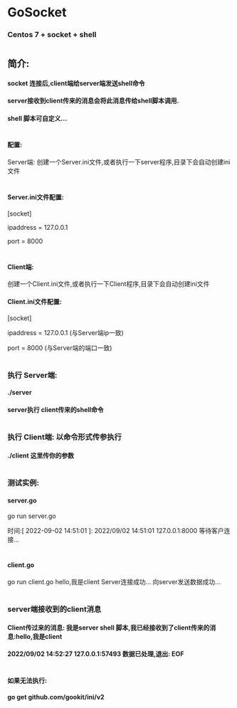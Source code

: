 # GoSocket

### Centos 7 + socket + shell

#
## 简介:

#### socket 连接后,client端给server端发送shell命令

#### server接收到client传来的消息会将此消息传给shell脚本调用.

#### shell 脚本可自定义...

#

#### 配置:

Server端:
创建一个Server.ini文件,或者执行一下server程序,目录下会自动创建ini文件

#

#### Server.ini文件配置:
[socket]

ipaddress = 127.0.0.1

port = 8000

#

#### Client端:
创建一个Client.ini文件,或者执行一下Client程序,目录下会自动创建ini文件


#### Client.ini文件配置:

[socket]

ipaddress = 127.0.0.1  (与Server端ip一致)

port = 8000 (与Server端的端口一致)

#

### 执行 Server端:

#### ./server

#### server执行 client传来的shell命令



#

### 执行 Client端: 以命令形式传参执行

#### ./client 这里传你的参数


#

### 测试实例:

#### server.go

go run server.go 

时间:[ 2022-09-02 14:51:01 ]: 2022/09/02 14:51:01 127.0.0.1:8000 等待客户连接...

#

#### client.go
go run client.go hello,我是client
Server连接成功...
向server发送数据成功...

#

### server端接收到的client消息
#### Client传过来的消息: 我是server shell 脚本,我已经接收到了client传来的消息:hello,我是client
#### 2022/09/02 14:52:27 127.0.0.1:57493  数据已处理,退出:  EOF

#

#### 如果无法执行: 

#### go get github.com/gookit/ini/v2 


